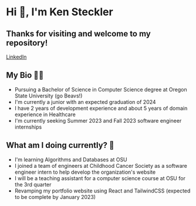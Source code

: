 # Hi 👋, I'm Ken Steckler

## Thanks for visiting and welcome to my repository!
<a href="https://www.linkedin.com/in/ken-steckler/">LinkedIn</a>

## My Bio 🧑🏻
<ul>
  <li> Pursuing a Bachelor of Science in Computer Science degree at Oregon State University (go Beavs!)
  <li> I'm currently a junior with an expected graduation of 2024
  <li> I have 2 years of development experience and about 5 years of domain experience in Healthcare
  <li> I'm currently seeking Summer 2023 and Fall 2023 software engineer internships
</ul>

## What am I doing currently? 🌱
<ul>
  <li> I'm learning Algorithms and Databases at OSU
  <li> I joined a team of engineers at Childhood Cancer Society as a software engineer intern to help develop the organization's website
  <li> I will be a teaching assistant for a computer science course at OSU for the 3rd quarter
  <li> Revamping my portfolio website using React and TailwindCSS (expected to be complete by January 2023)
</ul>
